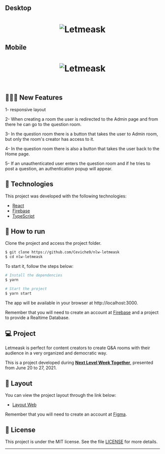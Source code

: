 ## Desktop

<h1 align="center">
    <img alt="Letmeask" src="https://user-images.githubusercontent.com/83431609/126674830-62669c3c-2732-49e1-8b8a-8cbe21622571.png" />
</h1>

## Mobile

<h1 align="center">
    <img alt="Letmeask" src="https://user-images.githubusercontent.com/83431609/126710664-b0b6681d-277f-4fb5-9884-d7b025170e8c.png" />
</h1>

<br>

## 👩🏾‍💻 New Features

1- responsive layout

2- When creating a room the user is redirected to the Admin page and from there he can go to the question room.

3- In the question room there is a button that takes the user to Admin room, but only the room's creator has access to it.

4- In the question room there is also a button that takes the user back to the Home page.

5- If an unauthenticated user enters the question room and if he tries to post a question, an authentication popup will appear.


## 🧪 Technologies

This project was developed with the following technologies:

- [React](https://reactjs.org)
- [Firebase](https://firebase.google.com/)
- [TypeScript](https://www.typescriptlang.org/)

## 🚀 How to run

Clone the project and access the project folder.

```bash
$ git clone https://github.com/Ceviche9/nlw-letmeask
$ cd nlw-letmeask
```

To start it, follow the steps below:
```bash
# Install the dependencies
$ yarn

# Start the project
$ yarn start
```
The app will be available in your browser at http://localhost:3000.

Remember that you will need to create an account at [Firebase](https://firebase.google.com/) and a project to provide a Realtime Database.

## 💻 Project

Letmeask is perfect for content creators to create Q&A rooms with their audience in a very organized and democratic way. 

This is a project developed during **[Next Level Week Together](https://nextlevelweek.com/)**, presented from June 20 to 27, 2021.

## 🔖 Layout

You can view the project layout through the link below:

- [Layout Web](https://www.figma.com/file/u0BQK8rCf2KgzcukdRRCWh/Letmeask/duplicate) 

Remember that you will need to create an account at [Figma](http://figma.com/).

## 📝 License

This project is under the MIT license. See the file [LICENSE](LICENSE.md) for more details.

---
